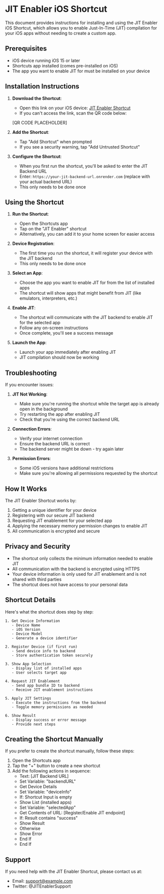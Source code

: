 # JIT Enabler iOS Shortcut

This document provides instructions for installing and using the JIT Enabler iOS Shortcut, which allows you to enable Just-In-Time (JIT) compilation for your iOS apps without needing to create a custom app.

## Prerequisites

- iOS device running iOS 15 or later
- Shortcuts app installed (comes pre-installed on iOS)
- The app you want to enable JIT for must be installed on your device

## Installation Instructions

1. **Download the Shortcut**:
   - Open this link on your iOS device: [JIT Enabler Shortcut](https://www.icloud.com/shortcuts/YOUR_SHORTCUT_LINK)
   - If you can't access the link, scan the QR code below:
   
   [QR CODE PLACEHOLDER]

2. **Add the Shortcut**:
   - Tap "Add Shortcut" when prompted
   - If you see a security warning, tap "Add Untrusted Shortcut"

3. **Configure the Shortcut**:
   - When you first run the shortcut, you'll be asked to enter the JIT Backend URL
   - Enter: `https://your-jit-backend-url.onrender.com` (replace with your actual backend URL)
   - This only needs to be done once

## Using the Shortcut

1. **Run the Shortcut**:
   - Open the Shortcuts app
   - Tap on the "JIT Enabler" shortcut
   - Alternatively, you can add it to your home screen for easier access

2. **Device Registration**:
   - The first time you run the shortcut, it will register your device with the JIT backend
   - This only needs to be done once

3. **Select an App**:
   - Choose the app you want to enable JIT for from the list of installed apps
   - The shortcut will show apps that might benefit from JIT (like emulators, interpreters, etc.)

4. **Enable JIT**:
   - The shortcut will communicate with the JIT backend to enable JIT for the selected app
   - Follow any on-screen instructions
   - Once complete, you'll see a success message

5. **Launch the App**:
   - Launch your app immediately after enabling JIT
   - JIT compilation should now be working

## Troubleshooting

If you encounter issues:

1. **JIT Not Working**:
   - Make sure you're running the shortcut while the target app is already open in the background
   - Try restarting the app after enabling JIT
   - Check that you're using the correct backend URL

2. **Connection Errors**:
   - Verify your internet connection
   - Ensure the backend URL is correct
   - The backend server might be down - try again later

3. **Permission Errors**:
   - Some iOS versions have additional restrictions
   - Make sure you're allowing all permissions requested by the shortcut

## How It Works

The JIT Enabler Shortcut works by:

1. Getting a unique identifier for your device
2. Registering with our secure JIT backend
3. Requesting JIT enablement for your selected app
4. Applying the necessary memory permission changes to enable JIT
5. All communication is encrypted and secure

## Privacy and Security

- The shortcut only collects the minimum information needed to enable JIT
- All communication with the backend is encrypted using HTTPS
- Your device information is only used for JIT enablement and is not shared with third parties
- The shortcut does not have access to your personal data

## Shortcut Details

Here's what the shortcut does step by step:

```
1. Get Device Information
   - Device Name
   - iOS Version
   - Device Model
   - Generate a device identifier

2. Register Device (if first run)
   - Send device info to backend
   - Store authentication token securely

3. Show App Selection
   - Display list of installed apps
   - User selects target app

4. Request JIT Enablement
   - Send app bundle ID to backend
   - Receive JIT enablement instructions

5. Apply JIT Settings
   - Execute the instructions from the backend
   - Toggle memory permissions as needed

6. Show Result
   - Display success or error message
   - Provide next steps
```

## Creating the Shortcut Manually

If you prefer to create the shortcut manually, follow these steps:

1. Open the Shortcuts app
2. Tap the "+" button to create a new shortcut
3. Add the following actions in sequence:
   - Text: [JIT Backend URL]
   - Set Variable: "backendURL"
   - Get Device Details
   - Set Variable: "deviceInfo"
   - If: Shortcut Input is empty
   - Show List (installed apps)
   - Set Variable: "selectedApp"
   - Get Contents of URL: [Register/Enable JIT endpoint]
   - If: Result contains "success"
   - Show Result
   - Otherwise
   - Show Error
   - End If
   - End If

## Support

If you need help with the JIT Enabler Shortcut, please contact us at:
- Email: support@example.com
- Twitter: @JITEnablerSupport